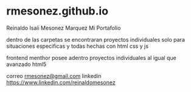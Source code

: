 # rmesonez.github.io
Reinaldo Isaíi Mesonez Marquez
Mi Portafolio


dentro de las carpetas 
se encontraran proyectos individuales 
solo para situaciones especificas
y todas hechas con html css y js

frontend menthor 
posee adentro proyectos individuales
al igual que avanzado html5

correo rmesonez@gmail.com
linkedin https://www.linkedin.com/reinaldomesonez
